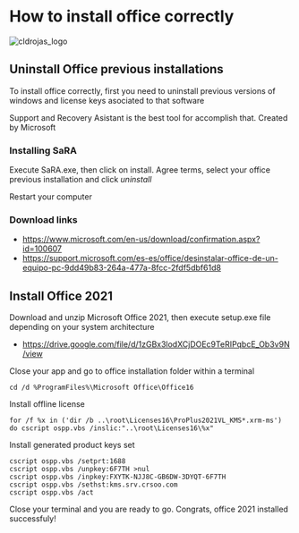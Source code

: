 # How to install office correctly

![cldrojas_logo](https://github.com/cldrojas/portfolio/blob/master/public/img/Daniel%20Rojas%20Brand.png)

## Uninstall Office previous installations

To install office correctly, first you need to uninstall previous versions of windows and license keys asociated to that software

Support and Recovery Asistant is the best tool for accomplish that. Created by Microsoft

### Installing SaRA

Execute SaRA.exe, then click on install. Agree terms, select your office previous installation and click _uninstall_

Restart your computer

### Download links

- https://www.microsoft.com/en-us/download/confirmation.aspx?id=100607
- https://support.microsoft.com/es-es/office/desinstalar-office-de-un-equipo-pc-9dd49b83-264a-477a-8fcc-2fdf5dbf61d8

## Install Office 2021

Download and unzip Microsoft Office 2021, then execute setup.exe file depending on your system architecture

- https://drive.google.com/file/d/1zGBx3lodXCjDOEc9TeRIPqbcE_Ob3v9N/view

Close your app and go to office installation folder within a terminal

```
cd /d %ProgramFiles%\Microsoft Office\Office16
```

Install offline license

```
for /f %x in ('dir /b ..\root\Licenses16\ProPlus2021VL_KMS*.xrm-ms') do cscript ospp.vbs /inslic:"..\root\Licenses16\%x"
```

Install generated product keys set

```
cscript ospp.vbs /setprt:1688
cscript ospp.vbs /unpkey:6F7TH >nul
cscript ospp.vbs /inpkey:FXYTK-NJJ8C-GB6DW-3DYQT-6F7TH
cscript ospp.vbs /sethst:kms.srv.crsoo.com
cscript ospp.vbs /act
```

Close your terminal and you are ready to go. Congrats, office 2021 installed successfuly!
